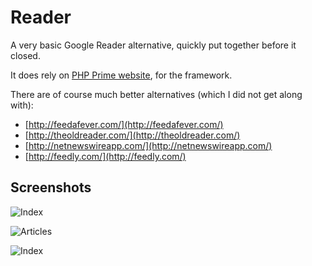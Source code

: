 
# Reader

A very basic Google Reader alternative, quickly put together before it closed.

It does rely on [PHP Prime website](http://www.phpprime.com/), for the framework.

There are of course much better alternatives (which I did not get along with):

* [http://feedafever.com/](http://feedafever.com/)
* [http://theoldreader.com/](http://theoldreader.com/)
* [http://netnewswireapp.com/](http://netnewswireapp.com/)
* [http://feedly.com/](http://feedly.com/)

## Screenshots

![Index](https://raw.githubusercontent.com/craigfrancis/reader/master/resources/screenshots/photo-1-index.png)

![Articles](https://raw.githubusercontent.com/craigfrancis/reader/master/resources/screenshots/photo-2-articles.png)

![Index](https://raw.githubusercontent.com/craigfrancis/reader/master/resources/screenshots/photo-3-view.png)
